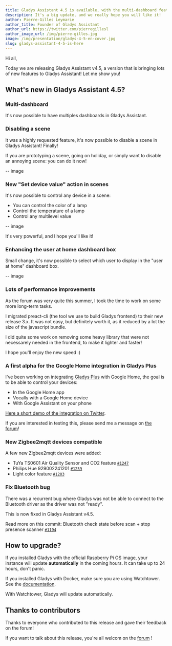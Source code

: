 ```yaml
---
title: Gladys Assistant 4.5 is available, with the multi-dashboard feature!
description: It's a big update, and we really hope you will like it!
author: Pierre-Gilles Leymarie
author_title: Founder of Gladys Assistant
author_url: https://twitter.com/pierregillesl
author_image_url: /img/pierre-gilles.jpg
image: /img/presentation/gladys-4-5-en-cover.jpg
slug: gladys-assistant-4-5-is-here
---
```


Hi all,

Today we are releasing Gladys Assistant v4.5, a version that is bringing lots of new features to Gladys Assistant! Let me show you!

## What's new in Gladys Assistant 4.5?

### Multi-dashboard

It's now possible to have multiples dashboards in Gladys Assistant.

### Disabling a scene

It was a highly requested feature, it's now possible to disable a scene in Gladys Assistant! Finally!

If you are prototyping a scene, going on holiday, or simply want to disable an annoying scene: you can do it now!

-- image

### New "Set device value" action in scenes

It's now possible to control any device in a scene:

- You can control the color of a lamp
- Control the temperature of a lamp
- Control any multilevel value

-- image

It's very powerful, and I hope you'll like it!

### Enhancing the user at home dashboard box

Small change, it's now possible to select which user to display in the "user at home" dashboard box.

-- image

### Lots of performance improvements

As the forum was very quite this summer, I took the time to work on some more long-term tasks.

I migrated preact-cli (the tool we use to build Gladys frontend) to their new release 3.x. It was not easy, but definitely worth it, as it reduced by a lot the size of the javascript bundle.

I did quite some work on removing some heavy library that were not necessarely needed in the frontend, to make it lighter and faster!

I hope you'll enjoy the new speed :)

### A first alpha for the Google Home integration in Gladys Plus

I've been working on integrating [Gladys Plus](/plus) with Google Home, the goal is to be able to control your devices:

- In the Google Home app
- Vocally with a Google Home device
- With Google Assistant on your phone

[Here a short demo of the integration on Twitter](https://twitter.com/pierregillesl/status/1405786308329365504).

If you are interested in testing this, please send me a message on [the forum](https://community.gladysassistant.com/)!

### New Zigbee2mqtt devices compatible

A few new Zigbee2mqtt devices were added:

- TuYa TS0601 Air Quality Sensor and CO2 feature [`#1247`](https://github.com/GladysAssistant/Gladys/pull/1247)
- Philips Hue 929002241201 [`#1259`](https://github.com/GladysAssistant/Gladys/pull/1259)
- Light color feature [`#1203`](https://github.com/GladysAssistant/Gladys/pull/1203)

### Fix Bluetooth bug

There was a recurrent bug where Gladys was not be able to connect to the Bluetooth driver as the driver was not "ready".

This is now fixed in Gladys Assistant v4.5.

Read more on this commit: Bluetooth check state before scan + stop presence scanner [`#1194`](https://github.com/GladysAssistant/Gladys/pull/1194)

## How to upgrade?

If you installed Gladys with the official Raspberry Pi OS image, your instance will update **automatically** in the coming hours. It can take up to 24 hours, don't panic.

If you installed Gladys with Docker, make sure you are using Watchtower. See the [documentation](/docs/installation/docker#auto-upgrade-gladys-with-watchtower).

With Watchtower, Gladys will update automatically.

## Thanks to contributors

Thanks to everyone who contributed to this release and gave their feedback on the forum!

If you want to talk about this release, you're all welcom on the [forum](https://community.gladysassistant.com/) !
